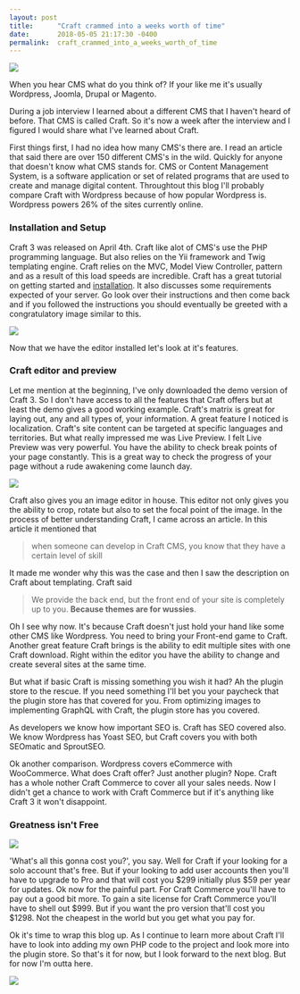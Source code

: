 ```yaml
---
layout: post
title:      "Craft crammed into a weeks worth of time"
date:       2018-05-05 21:17:30 -0400
permalink:  craft_crammed_into_a_weeks_worth_of_time
---
```



![](https://media.giphy.com/media/8dYmJ6Buo3lYY/giphy.gif)

When you hear CMS what do you think of? If your like me it's usually Wordpress, Joomla, Drupal or Magento.

During a job interview I learned about a different CMS that I haven't heard of before. That CMS is called Craft. So it's now a week after the interview and I figured I would share what I've learned about Craft.

First things first, I had no idea how many CMS's there are. I read an article that said there are over 150 different CMS's in the wild. Quickly for anyone that doesn't know what CMS stands for. CMS or Content Management System, is a software application or set of related programs that are used to create and manage digital content. Throughtout this blog I'll probably compare Craft with Wordpress because of how popular Wordpress is. Wordpress powers 26% of the sites currently online.

### Installation and Setup

Craft 3 was released on April 4th. Craft like alot of CMS's use the PHP programming language. But also relies on the Yii framework and Twig templating engine. Craft relies on the MVC, Model View Controller, pattern and as a result of this load speeds are incredible. Craft has a great tutorial on getting started and [installation](https://docs.craftcms.com/v3/installation.html). It also discusses some requirements expected of your server. Go look over their instructions and then come back and if you followed the instructions you should eventually be greeted with a congratulatory image similar to this. 

![](https://i.imgur.com/gKOoU6T.png)

Now that we have the editor installed let's look at it's features.

### Craft editor and preview

Let me mention at the beginning, I've only downloaded the demo version of Craft 3. So I don't have access to all the features that Craft offers but at least the demo gives a good working example. Craft's matrix is great for laying out, any and all types of, your information. A great feature I noticed is localization. Craft's site content can be targeted at specific languages and territories. But what really impressed me was Live Preview. I felt Live Preview was very powerful. You have the ability to check break points of your page constantly. This is a great way to check the progress of your page without a rude awakening come launch day.

![](https://i.imgur.com/p7hGLJd.png)

Craft also gives you an image editor in house. This editor not only gives you the ability to crop, rotate but also to set the focal point of the image. In the process of better understanding Craft, I came across an article. In this article it mentioned that

> when someone can develop in Craft CMS, you know that they have a certain level of skill

It made me wonder why this was the case and then I saw the description on Craft about templating. Craft said 

> We provide the back end, but the front end of your site is completely up to you. **Because themes are for wussies**.

Oh I see why now. It's because Craft doesn't just hold your hand like some other CMS like Wordpress. You need to bring your Front-end game to Craft. Another great feature Craft brings is the ability to edit multiple sites with one Craft download. Right within the editor you have the ability to change and create several sites at the same time. 

But what if basic Craft is missing something you wish it had? Ah the plugin store to the rescue. If you need something I'll bet you your paycheck that the plugin store has that covered for you. From optimizing images to implementing GraphQL with Craft, the plugin store has you covered.

As developers we know how important SEO is. Craft has SEO covered also. We know Wordpress has Yoast SEO, but Craft covers you with both SEOmatic and SproutSEO.

Ok another comparison. Wordpress covers eCommerce with WooCommerce. What does Craft offer? Just another plugin? Nope. Craft has a whole nother Craft Commerce to cover all your sales needs. Now I didn't get a chance to work with Craft Commerce but if it's anything like Craft 3 it won't disappoint. 

### Greatness isn't Free

![](https://media.giphy.com/media/dhz1gKi7WKWpW/giphy.gif)

'What's all this gonna cost you?', you say. Well for Craft if your looking for a solo account that's free. But if your looking to add user accounts then you'll have to upgrade to Pro and that will cost you $299 initially plus $59 per year for updates. Ok now for the painful part. For Craft Commerce you'll have to pay out a good bit more. To gain a site license for Craft Commerce you'll have to shell out $999. But if you want the pro version that'll cost you $1298. Not the cheapest in the world but you get what you pay for. 

Ok it's time to wrap this blog up. As I continue to learn more about Craft I'll have to look into adding my own PHP code to the project and look more into the plugin store. So that's it for now, but I look forward to the next blog. But for now I'm outta here.

![](https://media.giphy.com/media/L2iazgzya38bK/giphy.gif)
